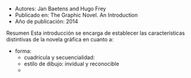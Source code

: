 - Autores: Jan Baetens and Hugo Frey
- Publicado en: The Graphic Novel. An Introduction
- Año de publicación: 2014

Resumen
Esta introducción se encarga de establecer las características distintivas de la novela gráfica en cuanto a:
- forma:
	- cuadrícula y secuencialidad:
	- estilo de dibujo: invidual y reconocible
	- 